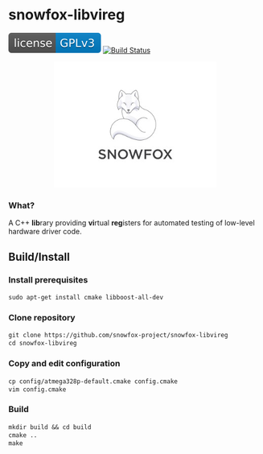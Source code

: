 snowfox-libvireg
================
[![GPLv3 License](.ci/badge/license-gplv3-blue.svg)](LICENSE)
[![Build Status](https://travis-ci.org/snowfox-project/snowfox-libvireg.svg?branch=master)](https://travis-ci.org/snowfox-project/snowfox-libvireg)

<p align="center"> 
<img src=".ci/logo/snowfox-os-logo-v2.jpg">
</p>

### What?
A C++ **lib**rary providing **vi**rtual **reg**isters for automated testing of low-level hardware driver code.

## Build/Install
### Install prerequisites
```
sudo apt-get install cmake libboost-all-dev
```

### Clone repository
```
git clone https://github.com/snowfox-project/snowfox-libvireg
cd snowfox-libvireg
```

### Copy and edit configuration
```
cp config/atmega328p-default.cmake config.cmake
vim config.cmake
```

### Build
```
mkdir build && cd build
cmake ..
make
```

